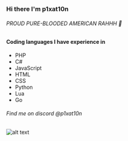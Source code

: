 ### Hi there I'm p1xat10n
###### PROUD PURE-BLOODED AMERICAN RAHHH 🦅

#### Coding languages I have experience in
- PHP
- C#
- JavaScript
- HTML
- CSS
- Python
- Lua
- Go

###### Find me on discord @p1xat10n

![alt text](https://i.ibb.co/KGPpCsY/AIM.png)
